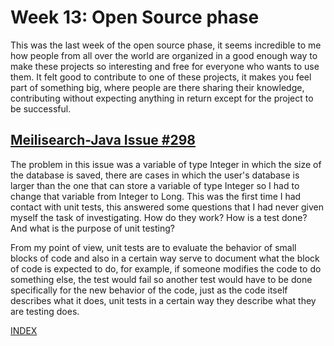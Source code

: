 # Week 13: Open Source phase

This was the last week of the open source phase, it seems incredible to me how people from all over the world are organized in a good enough way to make these projects so interesting and free for everyone who wants to use them. It felt good to contribute to one of these projects, it makes you feel part of something big, where people are there sharing their knowledge, contributing without expecting anything in return except for the project to be successful.

## [Meilisearch-Java Issue #298](https://github.com/meilisearch/meilisearch-java/pull/299 )

The problem in this issue was a variable of type Integer in which the size of the database is saved, there are cases in which the user's database is larger than the one that can store a variable of type Integer so I had to change that variable from Integer to Long. This was the first time I had contact with unit tests, this answered some questions that I had never given myself the task of investigating. How do they work? How is a test done? And what is the purpose of unit testing?

From my point of view, unit tests are to evaluate the behavior of small blocks of code and also in a certain way serve to document what the block of code is expected to do, for example, if someone modifies the code to do something else, the test would fail so another test would have to be done specifically for the new behavior of the code, just as the code itself describes what it does, unit tests in a certain way they describe what they are testing does.

[INDEX](https://diegonavarroq.github.io/Journal/)
